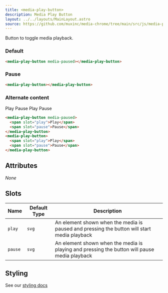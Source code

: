 ```yaml
---
title: <media-play-button>
description: Media Play Button
layout: ../../layouts/MainLayout.astro
source: https://github.com/muxinc/media-chrome/tree/main/src/js/media-play-button.js
---
```


Button to toggle media playback.

<h3>Default</h3>

<media-play-button media-paused></media-play-button>

```html
<media-play-button media-paused></media-play-button>
```

<h3>Pause</h3>

<media-play-button></media-play-button>

```html
<media-play-button></media-play-button>
```

<h3>Alternate content</h3>

<media-play-button media-paused>
  <span slot="play">Play</span>
  <span slot="pause">Pause</span>
</media-play-button>
<media-play-button>
  <span slot="play">Play</span>
  <span slot="pause">Pause</span>
</media-play-button>

```html
<media-play-button media-paused>
  <span slot="play">Play</span>
  <span slot="pause">Pause</span>
</media-play-button>
<media-play-button>
  <span slot="play">Play</span>
  <span slot="pause">Pause</span>
</media-play-button>
```


## Attributes

_None_

## Slots

| Name    | Default Type | Description                                                                                  |
| ------- | ------------ | -------------------------------------------------------------------------------------------- |
| `play`  | `svg`        | An element shown when the media is paused and pressing the button will start media playback  |
| `pause` | `svg`        | An element shown when the media is playing and pressing the button will pause media playback |


## Styling

See our [styling docs](./styling#Buttons)

